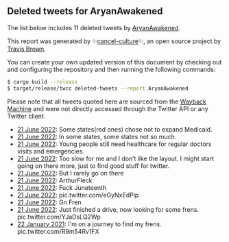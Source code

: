 ## Deleted tweets for AryanAwakened

The list below includes 11 deleted tweets by
[AryanAwakened](https://twitter.com/AryanAwakened).



This report was generated by ✨[cancel-culture](https://github.com/travisbrown/cancel-culture)✨,
an open source project by [Travis Brown](https://twitter.com/travisbrown).

You can create your own updated version of this document by checking out and configuring the
repository and then running the following commands:

```bash
$ cargo build --release
$ target/release/twcc deleted-tweets --report AryanAwakened
```

Please note that all tweets quoted here are sourced from the
[Wayback Machine](https://web.archive.org) and were not directly accessed through the Twitter API or
any Twitter client.

* [21 June 2022](https://web.archive.org/web/20220621082705/https://twitter.com/AryanAwakened/status/1539162151323152384): Some states(red ones) chose not to expand Medicaid. <!--1539162392705347584-->
* [21 June 2022](https://web.archive.org/web/20220621082705/https://twitter.com/AryanAwakened/status/1539162151323152384): In some states, some states not so much. <!--1539162151323152384-->
* [21 June 2022](https://web.archive.org/web/20220621082303/https://twitter.com/AryanAwakened/status/1539161886758998016): Young people still need healthcare for regular doctors visits and emergencies. <!--1539161886758998016-->
* [21 June 2022](https://web.archive.org/web/20220621074834/https://twitter.com/AryanAwakened/status/1539152537609191424): Too slow for me and I don’t like the layout. I might start going on there more, just to find good stuff for twitter. <!--1539152537609191424-->
* [21 June 2022](https://web.archive.org/web/20220621074508/https://twitter.com/AryanAwakened/status/1539152368184578048): But I rarely go on there <!--1539152368184578048-->
* [21 June 2022](https://web.archive.org/web/20220621074453/https://twitter.com/AryanAwakened/status/1539152302380040197): ArthurFleck <!--1539152302380040197-->
* [21 June 2022](https://web.archive.org/web/20220621073455/https://twitter.com/AryanAwakened/status/1539149095956320256): Fuck Juneteenth <!--1539149492192165889-->
* [21 June 2022](https://web.archive.org/web/20220621073455/https://twitter.com/AryanAwakened/status/1539149095956320256): pic.twitter.com/eGyNxEdPip <!--1539149095956320256-->
* [21 June 2022](https://web.archive.org/web/20220621052653/https://twitter.com/AryanAwakened/status/1539117516248735745): Gn Fren <!--1539117516248735745-->
* [21 June 2022](https://web.archive.org/web/20220621051651/https://twitter.com/AryanAwakened/status/1539115032151216128): Just finished a drive, now looking for some frens. pic.twitter.com/YJaDsLQ2Wp <!--1539115032151216128-->
* [22 January 2021](https://web.archive.org/web/20210122234400/https://twitter.com/AryanAwakened/status/1352763854451838984): I'm on a journey to find my frens. pic.twitter.com/R9m54Rv1FX <!--1352763854451838984-->
